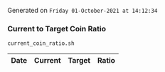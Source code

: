 Generated on `Friday 01-October-2021 at 14:12:34`

### Current to Target Coin Ratio
`current_coin_ratio.sh`

Date|Current|Target|Ratio
---|---|---|---
